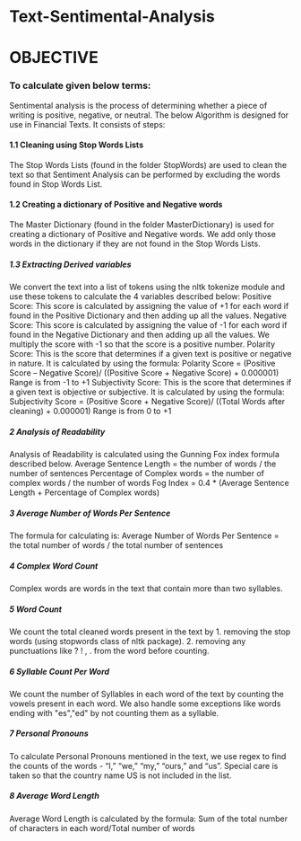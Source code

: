 # Text-Sentimental-Analysis
# OBJECTIVE 
### To calculate given below terms:

Sentimental analysis is the process of determining whether a piece of writing is positive, negative, or neutral. The below Algorithm is designed for use in Financial Texts. It consists of steps:
 #### 1.1 Cleaning using Stop Words Lists
The Stop Words Lists (found in the folder StopWords) are used to clean the text so that Sentiment Analysis can be performed by excluding the words found in Stop Words List. 
  #### 1.2 Creating a dictionary of Positive and Negative words
The Master Dictionary (found in the folder MasterDictionary) is used for creating a dictionary of Positive and Negative words. We add only those words in the dictionary if they are not found in the Stop Words Lists. 
  ##### 1.3 Extracting Derived variables
We convert the text into a list of tokens using the nltk tokenize module and use these tokens to calculate the 4 variables described below:
Positive Score: This score is calculated by assigning the value of +1 for each word if found in the Positive Dictionary and then adding up all the values.
Negative Score: This score is calculated by assigning the value of -1 for each word if found in the Negative Dictionary and then adding up all the values. We multiply the score with -1 so that the score is a positive number.
Polarity Score: This is the score that determines if a given text is positive or negative in nature. It is calculated by using the formula: 
Polarity Score = (Positive Score – Negative Score)/ ((Positive Score + Negative Score) + 0.000001)
Range is from -1 to +1
Subjectivity Score: This is the score that determines if a given text is objective or subjective. It is calculated by using the formula: 
Subjectivity Score = (Positive Score + Negative Score)/ ((Total Words after cleaning) + 0.000001)
Range is from 0 to +1

  ##### 2 Analysis of Readability
Analysis of Readability is calculated using the Gunning Fox index formula described below.
Average Sentence Length = the number of words / the number of sentences
Percentage of Complex words = the number of complex words / the number of words 
Fog Index = 0.4 * (Average Sentence Length + Percentage of Complex words)

##### 3 Average Number of Words Per Sentence
The formula for calculating is:
Average Number of Words Per Sentence = the total number of words / the total number of sentences

   ##### 4 Complex Word Count
Complex words are words in the text that contain more than two syllables.

   ##### 5 Word Count
We count the total cleaned words present in the text by 
    1. removing the stop words (using stopwords class of nltk package).
    2. removing any punctuations like ? ! , . from the word before counting.

  ##### 6 Syllable Count Per Word
We count the number of Syllables in each word of the text by counting the vowels present in each word. We also handle some exceptions like words ending with "es","ed" by not counting them as a syllable.

  ##### 7 Personal Pronouns
To calculate Personal Pronouns mentioned in the text, we use regex to find the counts of the words - “I,” “we,” “my,” “ours,” and “us”. Special care is taken so that the country name US is not included in the list.

   ##### 8 Average Word Length
Average Word Length is calculated by the formula:
Sum of the total number of characters in each word/Total number of words
